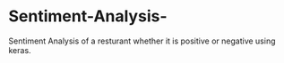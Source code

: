 # Sentiment-Analysis-
Sentiment Analysis of a resturant whether it is positive or negative using keras.
